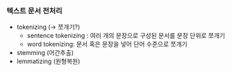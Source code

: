 ### 텍스트 문서 전처리

- tokenizing (→ 쪼개기?)
    - sentence tokenizing : 여러 개의 문장으로 구성된 문서를 문장 단위로 쪼개기
    - word tokenizing: 문서 혹은 문장을 넣어 단어 수준으로 쪼개기
- stemming (어간추출)
- lemmatizing (원형복원)

